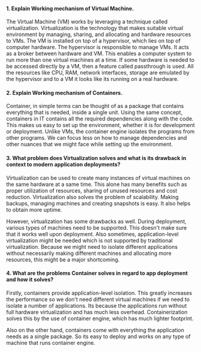 #### 1. Explain Working mechanism of Virtual Machine.

The Virtual Machine (VM) works by leveraging a technique called virtualization. Virtualization is the technology that makes
suitable virtual environment by managing, sharing, and allocating and hardware resources to VMs. The VM is installed on top of a hypervisor,
which lies on top of computer hardware. The hypervisor is responsible to manage VMs. It acts as a broker
between hardware and VM. This enables a computer system to run more than one virtual machines at a time. If some hardware is needed to be accessed directly by a VM,
then a feature called passthrough is used. All the resources like CPU, RAM, network interfaces, storage are emulated by the hypervisor and to a VM it looks like
its running on a real hardware.

#### 2. Explain Working mechanism of Containers.

Container, in simple terms can be thought of as a package that contains everything that is needed, inside a single unit.
Using the same concept, containers in IT contains all the required dependencies along with the code. This makes us easy
to set up the environment, whether it is for development or deployment. Unlike VMs, the container engine isolates the
programs from other programs. We can focus less on how to manage dependencies
and other nuances that we might face while setting up the environment.

#### 3. What problem does Virtualization solves and what is its drawback in context to modern application deployments?

Virtualization can be used to create many instances of virtual machines on the same hardware at a same time. This alone has many
benefits such as proper utilization of resources, sharing of unused resources and cost reduction. Virtualization also solves the problem
of scalability. Making backups, managing machines and creating snapshots is easy. It also helps to obtain more uptime.

However, virtualization has some drawbacks as well. During deployment, various types of machines need to be supported. This doesn't make sure
that it works well upon deployment. Also sometimes, application-level virtualization might be needed which is not supported by traditional virtualization.
Because we might need to isolate different applications without necessarily making different machines and
allocating more resources, this might be a major shortcoming.


#### 4. What are the problems Container solves in regard to app deployment and how it solves?

Firstly, containers provide application-level isolation. This greatly increases the performance so we don't need different virtual machines if we need to isolate a number
of applications. Its because the applications run without full hardware virtualization and has much less overhead. Containerization solves this by
the use of container engine, which has much lighter footprint.

Also on the other hand, containers come with everything the application needs as a single package. So its easy to deploy and works on any type of machine that runs container engine.

